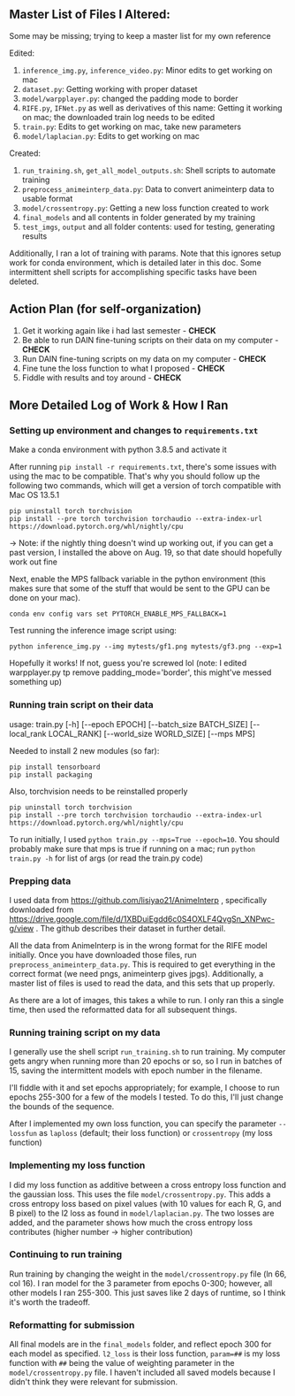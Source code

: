 ## Master List of Files I Altered:

Some may be missing; trying to keep a master list for my own reference

Edited: 

1. `inference_img.py`, `inference_video.py`: Minor edits to get working on mac
2. `dataset.py`: Getting working with proper dataset
3. `model/warpplayer.py`: changed the padding mode to border
4. `RIFE.py`, `IFNet.py` as well as derivatives of this name: Getting it working on mac; the downloaded train log needs to be edited
5. `train.py`: Edits to get working on mac, take new parameters
6. `model/laplacian.py`: Edits to get working on mac

Created: 

1. `run_training.sh`, `get_all_model_outputs.sh`: Shell scripts to automate training
2. `preprocess_animeinterp_data.py`: Data to convert animeinterp data to usable format
3. `model/crossentropy.py`: Getting a new loss function created to work
4. `final_models` and all contents in folder generated by my training
5. `test_imgs`, `output` and all folder contents: used for testing, generating results 

Additionally, I ran a lot of training with params. Note that this ignores setup work for conda environment, which is detailed later in this doc. Some intermittent shell scripts for accomplishing specific tasks have been deleted. 


## Action Plan (for self-organization)

1. Get it working again like i had last semester - **CHECK**
2. Be able to run DAIN fine-tuning scripts on their data on my computer - **CHECK**
3. Run DAIN fine-tuning scripts on my data on my computer - **CHECK**
4. Fine tune the loss function to what I proposed - **CHECK**
5. Fiddle with results and toy around - **CHECK**


## More Detailed Log of Work & How I Ran
### Setting up environment and changes to `requirements.txt`

Make a conda environment with python 3.8.5 and activate it

After running `pip install -r requirements.txt`, there's some issues with using the mac to be compatible. That's why you should follow up the following two commands, which will get a version of torch compatible with Mac OS 13.5.1

```
pip uninstall torch torchvision 
pip install --pre torch torchvision torchaudio --extra-index-url https://download.pytorch.org/whl/nightly/cpu
```
   -> Note: if the nightly thing doesn't wind up working out, if you can get a past version, I
            installed the above on Aug. 19, so that date should hopefully work out fine

Next, enable the MPS fallback variable in the python environment (this makes sure that some of the stuff that would be sent to the GPU can be done on your mac). 

```
conda env config vars set PYTORCH_ENABLE_MPS_FALLBACK=1 
```

Test running the inference image script using:

```
python inference_img.py --img mytests/gf1.png mytests/gf3.png --exp=1
```

Hopefully it works! If not, guess you're screwed lol (note: I edited warpplayer.py tp remove padding_mode='border', this might've messed something up)


### Running train script on their data

usage: train.py [-h] [--epoch EPOCH] [--batch_size BATCH_SIZE] [--local_rank LOCAL_RANK] [--world_size WORLD_SIZE] [--mps MPS]

Needed to install 2 new modules (so far):

```
pip install tensorboard
pip install packaging
```

Also, torchvision needs to be reinstalled properly

```
pip uninstall torch torchvision
pip install --pre torch torchvision torchaudio --extra-index-url https://download.pytorch.org/whl/nightly/cpu
```

To run initially, I used `python train.py --mps=True --epoch=10`. You should probably make sure that mps is true if running on a mac; run `python train.py -h` for list of args (or read the train.py code)

### Prepping data

I used data from https://github.com/lisiyao21/AnimeInterp , specifically downloaded from https://drive.google.com/file/d/1XBDuiEgdd6c0S4OXLF4QvgSn_XNPwc-g/view . The github describes their dataset in further detail. 

All the data from AnimeInterp is in the wrong format for the RIFE model initially. Once you have downloaded those files, run `preprocess_animeinterp_data.py`. This is required to get everything in the correct format (we need pngs, animeinterp gives jpgs). Additionally, a master list of files is used to read the data, and this sets that up properly. 

As there are a lot of images, this takes a while to run. I only ran this a single time, then used the reformatted data for all subsequent things. 

### Running training script on my data

I generally use the shell script `run_training.sh` to run training. My computer gets angry when running more than 20 epochs or so, so I run in batches of 15, saving the intermittent models with epoch number in the filename. 

I'll fiddle with it and set epochs appropriately; for example, I choose to run epochs 255-300 for a few of the models I tested. To do this, I'll just change the bounds of the sequence. 

After I implemented my own loss function, you can specify the parameter `--lossfun` as `laploss` (default; their loss function) or `crossentropy` (my loss function)

### Implementing my loss function

I did my loss function as additive between a cross entropy loss function and the gaussian loss. This uses the file `model/crossentropy.py`. This adds a cross entropy loss based on pixel values (with 10 values for each R, G, and B pixel) to the l2 loss as found in `model/laplacian.py`. The two losses are added, and the parameter shows how much the cross entropy loss contributes (higher number -> higher contribution)

### Continuing to run training

Run training by changing the weight in the `model/crossentropy.py` file (ln 66, col 16). I ran model for the 3 parameter from epochs 0-300; however, all other models I ran 255-300. This just saves like 2 days of runtime, so I think it's worth the tradeoff. 

### Reformatting for submission

All final models are in the `final_models` folder, and reflect epoch 300 for each model as specified. `l2_loss` is their loss function, `param=##` is my loss function with `##` being the value of weighting parameter in the `model/crossentropy.py` file. I haven't included all saved models because I didn't think they were relevant for submission.